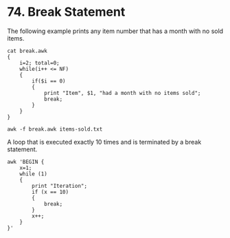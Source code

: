# 74. Break Statement

The following example prints any item number that has a month with no sold items.
```
cat break.awk
{
    i=2; total=0;
    while(i++ <= NF)
    {
        if($i == 0)
        {
            print "Item", $1, "had a month with no items sold";
            break;
        }
    }
}

awk -f break.awk items-sold.txt
```

A loop that is executed exactly 10 times and is terminated by a break statement.
```
awk 'BEGIN {
    x=1;
    while (1)
    {
        print "Iteration";
        if (x == 10)
        {
            break;
        }
        x++;
    }
}'
```
